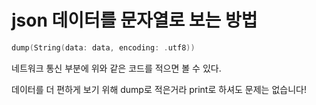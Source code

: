 # json 데이터를 문자열로 보는 방법

```swift
dump(String(data: data, encoding: .utf8))
```

네트워크 통신 부분에 위와 같은 코드를 적으면 볼 수 있다.

데이터를 더 편하게 보기 위해 dump로 적은거라 print로 하셔도 문제는 없습니다!